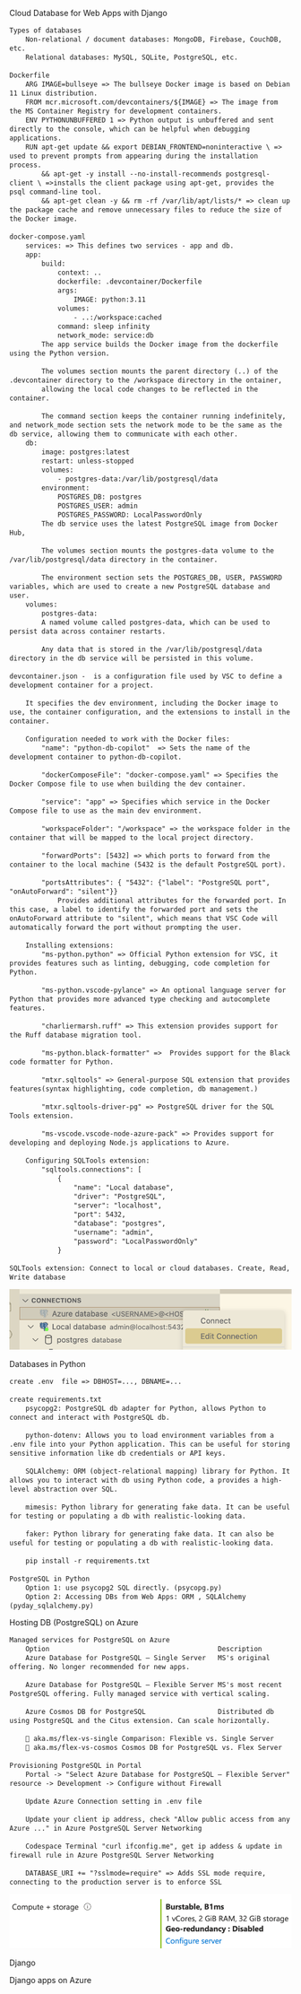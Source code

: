 Cloud Database for Web Apps  with Django

    Types of databases
        Non-relational / document databases: MongoDB, Firebase, CouchDB, etc.
        Relational databases: MySQL, SQLite, PostgreSQL, etc.
   
    Dockerfile
        ARG IMAGE=bullseye => The bullseye Docker image is based on Debian 11 Linux distribution.
        FROM mcr.microsoft.com/devcontainers/${IMAGE} => The image from the MS Container Registry for development containers. 
        ENV PYTHONUNBUFFERED 1 => Python output is unbuffered and sent directly to the console, which can be helpful when debugging applications.
        RUN apt-get update && export DEBIAN_FRONTEND=noninteractive \ => used to prevent prompts from appearing during the installation process.
            && apt-get -y install --no-install-recommends postgresql-client \ =>installs the client package using apt-get, provides the psql command-line tool. 
            && apt-get clean -y && rm -rf /var/lib/apt/lists/* => clean up the package cache and remove unnecessary files to reduce the size of the Docker image.

    docker-compose.yaml
        services: => This defines two services - app and db.
        app:
            build:
                context: ..
                dockerfile: .devcontainer/Dockerfile
                args:
                    IMAGE: python:3.11
                volumes:
                    - ..:/workspace:cached
                command: sleep infinity
                network_mode: service:db
            The app service builds the Docker image from the dockerfile using the Python version. 
            
            The volumes section mounts the parent directory (..) of the .devcontainer directory to the /workspace directory in the ontainer, 
            allowing the local code changes to be reflected in the container. 
            
            The command section keeps the container running indefinitely, and network_mode section sets the network mode to be the same as the db service, allowing them to communicate with each other.       
        db:
            image: postgres:latest
            restart: unless-stopped
            volumes:
                - postgres-data:/var/lib/postgresql/data
            environment:
                POSTGRES_DB: postgres
                POSTGRES_USER: admin
                POSTGRES_PASSWORD: LocalPasswordOnly
            The db service uses the latest PostgreSQL image from Docker Hub,
            
            The volumes section mounts the postgres-data volume to the /var/lib/postgresql/data directory in the container. 
            
            The environment section sets the POSTGRES_DB, USER, PASSWORD variables, which are used to create a new PostgreSQL database and user.
        volumes:
            postgres-data: 
            A named volume called postgres-data, which can be used to persist data across container restarts. 
            
            Any data that is stored in the /var/lib/postgresql/data directory in the db service will be persisted in this volume.

    devcontainer.json -  is a configuration file used by VSC to define a development container for a project. 
        
        It specifies the dev environment, including the Docker image to use, the container configuration, and the extensions to install in the container.
        
        Configuration needed to work with the Docker files:
            "name": "python-db-copilot"  => Sets the name of the development container to python-db-copilot.
            
            "dockerComposeFile": "docker-compose.yaml" => Specifies the Docker Compose file to use when building the dev container.
            
            "service": "app" => Specifies which service in the Docker Compose file to use as the main dev environment.
            
            "workspaceFolder": "/workspace" => the workspace folder in the container that will be mapped to the local project directory.
            
            "forwardPorts": [5432] => which ports to forward from the container to the local machine (5432 is the default PostgreSQL port).
            
            "portsAttributes": { "5432": {"label": "PostgreSQL port", "onAutoForward": "silent"}} 
                Provides additional attributes for the forwarded port. In this case, a label to identify the forwarded port and sets the onAutoForward attribute to "silent", which means that VSC Code will automatically forward the port without prompting the user.

        Installing extensions:
            "ms-python.python" => Official Python extension for VSC, it provides features such as linting, debugging, code completion for Python.
            
            "ms-python.vscode-pylance" => An optional language server for Python that provides more advanced type checking and autocomplete features.
            
            "charliermarsh.ruff" => This extension provides support for the Ruff database migration tool.
           
            "ms-python.black-formatter" =>  Provides support for the Black code formatter for Python.
           
            "mtxr.sqltools" => General-purpose SQL extension that provides features(syntax highlighting, code completion, db management.)
           
            "mtxr.sqltools-driver-pg" => PostgreSQL driver for the SQL Tools extension.
           
            "ms-vscode.vscode-node-azure-pack" => Provides support for developing and deploying Node.js applications to Azure.

        Configuring SQLTools extension:
            "sqltools.connections": [
                {
                    "name": "Local database",
                    "driver": "PostgreSQL",
                    "server": "localhost",
                    "port": 5432,
                    "database": "postgres",
                    "username": "admin",
                    "password": "LocalPasswordOnly"
                }

    SQLTools extension: Connect to local or cloud databases. Create, Read, Write database
![alt](https://raw.githubusercontent.com/mkader/postgresql/main/github_codespae_sqltools.PNG)
    
Databases in Python
    
    create .env  file => DBHOST=..., DBNAME=...
    
    create requirements.txt
        psycopg2: PostgreSQL db adapter for Python, allows Python to connect and interact with PostgreSQL db.
        
        python-dotenv: Allows you to load environment variables from a .env file into your Python application. This can be useful for storing sensitive information like db credentials or API keys.
        
        SQLAlchemy: ORM (object-relational mapping) library for Python. It allows you to interact with db using Python code, a provides a high-level abstraction over SQL.
        
        mimesis: Python library for generating fake data. It can be useful for testing or populating a db with realistic-looking data.
        
        faker: Python library for generating fake data. It can also be useful for testing or populating a db with realistic-looking data.    

        pip install -r requirements.txt

    PostgreSQL in Python
        Option 1: use psycopg2 SQL directly. (psycopg.py)
        Option 2: Accessing DBs from Web Apps: ORM , SQLAlchemy (pyday_sqlalchemy.py)
    
Hosting DB (PostgreSQL) on Azure

    Managed services for PostgreSQL on Azure
        Option	                                        Description
        Azure Database for PostgreSQL – Single Server	MS's original offering. No longer recommended for new apps.
        
        Azure Database for PostgreSQL – Flexible Server	MS's most recent PostgreSQL offering. Fully managed service with vertical scaling.
        
        Azure Cosmos DB for PostgreSQL	                Distributed db using PostgreSQL and the Citus extension. Can scale horizontally.

        🔗 aka.ms/flex-vs-single Comparison: Flexible vs. Single Server
        🔗 aka.ms/flex-vs-cosmos Cosmos DB for PostgreSQL vs. Flex Server

    Provisioning PostgreSQL in Portal
        Portal -> "Select Azure Database for PostgreSQL – Flexible Server" resource -> Development -> Configure without Firewall
        
        Update Azure Connection setting in .env file
        
        Update your client ip address, check "Allow public access from any Azure ..." in Azure PostgreSQL Server Networking
        
        Codespace Terminal "curl ifconfig.me", get ip addess & update in firewall rule in Azure PostgreSQL Server Networking

        DATABASE_URI += "?sslmode=require" => Adds SSL mode require, connecting to the production server is to enforce SSL
  
![alt](https://raw.githubusercontent.com/mkader/postgresql/main/azure_postgresql_resource.PNG)
        
Django

Django apps on Azure   